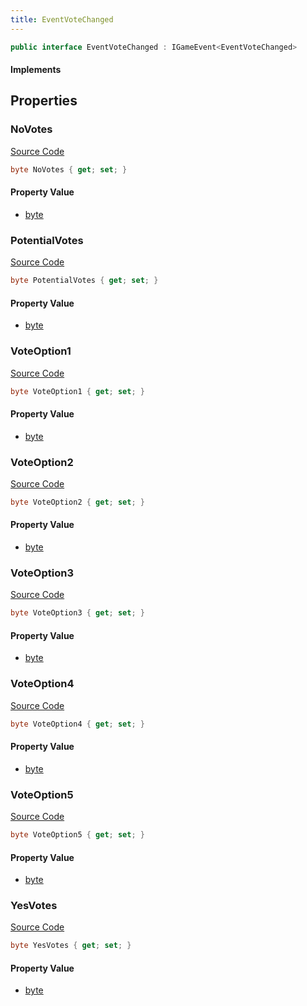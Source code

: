 ```yaml
---
title: EventVoteChanged
---
```


```csharp
public interface EventVoteChanged : IGameEvent<EventVoteChanged>
```

#### Implements

## Properties

### NoVotes

[Source Code](https://github.com/swiftly-solution/swiftlys2/blob/main/managed/src/SwiftlyS2.Generated/GameEvents/Interfaces/EventVoteChanged.cs#L26)

```csharp
byte NoVotes { get; set; }
```

#### Property Value

- [byte](https://learn.microsoft.com/dotnet/api/system.byte)

### PotentialVotes

[Source Code](https://github.com/swiftly-solution/swiftlys2/blob/main/managed/src/SwiftlyS2.Generated/GameEvents/Interfaces/EventVoteChanged.cs#L31)

```csharp
byte PotentialVotes { get; set; }
```

#### Property Value

- [byte](https://learn.microsoft.com/dotnet/api/system.byte)

### VoteOption1

[Source Code](https://github.com/swiftly-solution/swiftlys2/blob/main/managed/src/SwiftlyS2.Generated/GameEvents/Interfaces/EventVoteChanged.cs#L36)

```csharp
byte VoteOption1 { get; set; }
```

#### Property Value

- [byte](https://learn.microsoft.com/dotnet/api/system.byte)

### VoteOption2

[Source Code](https://github.com/swiftly-solution/swiftlys2/blob/main/managed/src/SwiftlyS2.Generated/GameEvents/Interfaces/EventVoteChanged.cs#L41)

```csharp
byte VoteOption2 { get; set; }
```

#### Property Value

- [byte](https://learn.microsoft.com/dotnet/api/system.byte)

### VoteOption3

[Source Code](https://github.com/swiftly-solution/swiftlys2/blob/main/managed/src/SwiftlyS2.Generated/GameEvents/Interfaces/EventVoteChanged.cs#L46)

```csharp
byte VoteOption3 { get; set; }
```

#### Property Value

- [byte](https://learn.microsoft.com/dotnet/api/system.byte)

### VoteOption4

[Source Code](https://github.com/swiftly-solution/swiftlys2/blob/main/managed/src/SwiftlyS2.Generated/GameEvents/Interfaces/EventVoteChanged.cs#L51)

```csharp
byte VoteOption4 { get; set; }
```

#### Property Value

- [byte](https://learn.microsoft.com/dotnet/api/system.byte)

### VoteOption5

[Source Code](https://github.com/swiftly-solution/swiftlys2/blob/main/managed/src/SwiftlyS2.Generated/GameEvents/Interfaces/EventVoteChanged.cs#L56)

```csharp
byte VoteOption5 { get; set; }
```

#### Property Value

- [byte](https://learn.microsoft.com/dotnet/api/system.byte)

### YesVotes

[Source Code](https://github.com/swiftly-solution/swiftlys2/blob/main/managed/src/SwiftlyS2.Generated/GameEvents/Interfaces/EventVoteChanged.cs#L21)

```csharp
byte YesVotes { get; set; }
```

#### Property Value

- [byte](https://learn.microsoft.com/dotnet/api/system.byte)

